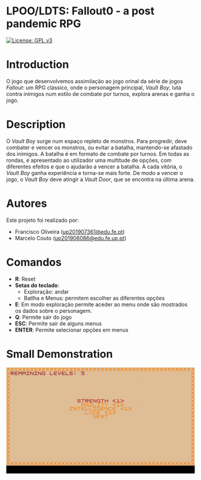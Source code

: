 # LPOO/LDTS: Fallout0 - a post pandemic RPG
[![License: GPL v3](https://img.shields.io/badge/License-GPLv3-blue.svg)](https://www.gnu.org/licenses/gpl-3.0)

# Introduction
O jogo que desenvolvemos assimilação ao jogo orinal da série de jogos *Fallout*: um RPG clássico, onde o personagem principal, *Vault Boy*, luta contra inimigos num estilo de combate por turnos, explora arenas e ganha o jogo.

# Description
O *Vault Boy* surge num espaço repleto de monstros. Para progredir, deve combater e vencer os monstros, ou evitar a batalha, mantendo-se afastado dos inimigos. A batalha é em formato de combate por turnos. Em todas as rondas, é apresentado ao utilizador uma multitude de opções, com diferentes efeitos e que o ajudarão a vencer a batalha. A cada vitória, o *Vault Boy* ganha experiência e torna-se mais forte. De modo a vencer o jogo, o *Vault Boy* deve atingir a *Vault Door*, que se encontra na última arena.

# Autores
Este projeto foi realizado por: 
 - Francisco Oliveira (up201907361@edu.fe.pt)
 - Marcelo Couto (up201906086@edu.fe.up.pt)

# Comandos
 - **R**: Reset
 - **Setas do teclado**:
   - Exploração: andar
   - Batlha e Menus: permitem escolher as diferentes opções
 - **E**: Em modo exploração permite aceder ao menu onde são mostrados os dados sobre o personagem.
 - **Q**: Permite sair do jogo
 - **ESC**: Permite sair de alguns menus
 - **ENTER**: Permite selecionar opções em menus

# Small Demonstration
<p align = "center">
  <img width = 650 src = "docs/images/features/gameDemo.gif">
</p>
